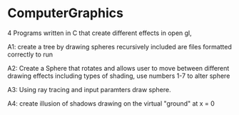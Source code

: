 # ComputerGraphics
4 Programs written in C that create different effects in open gl,

A1: create a tree by drawing spheres recursively included are files formatted correctly to run

A2: Create a Sphere that rotates and allows user to move between different drawing effects including types of shading, use numbers 1-7 to alter sphere

A3: Using ray tracing and input paramters draw sphere.

A4: create illusion of shadows drawing on the virtual "ground" at x = 0
